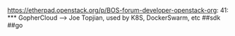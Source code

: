 https://etherpad.openstack.org/p/BOS-forum-developer-openstack-org: 41: *** GopherCloud --> Joe Topjian, used by K8S, DockerSwarm, etc  ##sdk ##go
